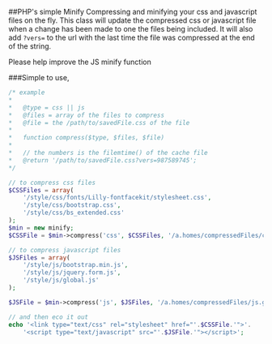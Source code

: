 ##PHP's simple Minify
Compressing and minifying your css and javascript files on the fly. 
This class will update the compressed css or javascript file when a change has been made to one the files being included.
It will also add `?vers=` to the url with the last time the file was compressed at the end of the string.

Please help improve the JS minify function

###Simple to use,

````php
/* example 
*
*	@type = css || js
*	@files = array of the files to compress
*	@file = the /path/to/savedFile.css of the file
*
*	function compress($type, $files, $file)
*
*	// the numbers is the filemtime() of the cache file
*	@return '/path/to/savedFile.css?vers=987589745';
*/

// to compress css files
$CSSFiles = array(
	'/style/css/fonts/Lilly-fontfacekit/stylesheet.css',
	'/style/css/bootstrap.css',
	'/style/css/bs_extended.css'
);
$min = new minify;
$CSSFile = $min->compress('css', $CSSFiles, '/a.homes/compressedFiles/css.global.min.css');

// to compress javascript files
$JSFiles = array(
	'/style/js/bootstrap.min.js',
	'/style/js/jquery.form.js',
	'/style/js/global.js'
);

$JSFile = $min->compress('js', $JSFiles, '/a.homes/compressedFiles/js.global.min.js');

// and then eco it out
echo '<link type="text/css" rel="stylesheet" href="'.$CSSFile.'">'.
	'<script type="text/javascript" src="'.$JSFile.'"></script>';
````
